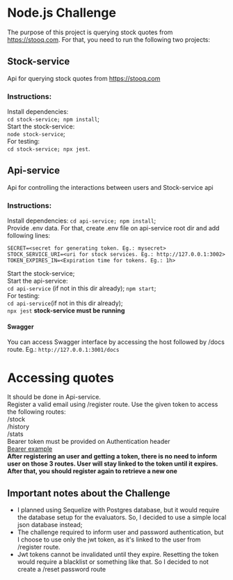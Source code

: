 # Node.js Challenge
The purpose of this project is querying stock quotes from https://stooq.com. For that, you need to run the following two projects:
## Stock-service
Api for querying stock quotes from https://stooq.com
### Instructions:
Install dependencies:  
`cd stock-service; npm install`;  
Start the stock-service:  
`node stock-service`;  
For testing:  
`cd stock-service; npx jest`.  
## Api-service
Api for controlling the interactions between users and Stock-service api
### Instructions:
Install dependencies:
  `cd api-service; npm install`;  
Provide .env data. For that, create .env file on api-service root dir and add following lines:  
```
SECRET=<secret for generating token. Eg.: mysecret>
STOCK_SERVICE_URI=<uri for stock services. Eg.: http://127.0.0.1:3002>
TOKEN_EXPIRES_IN=<Expiration time for tokens. Eg.: 1h>
```
Start the stock-service;  
Start the api-service:  
`cd api-service` (if not in this dir already); `npm start`;  
For testing:  
`cd api-service`(if not in this dir already);  
`npx jest` **stock-service must be running**  
#### Swagger
You can access Swagger interface by accessing the host followed by /docs route. Eg.: 
`http://127.0.0.1:3001/docs`
# Accessing quotes
It should be done in Api-service.  
Register a valid email using /register route. Use the given token to access the following routes:  
/stock  
/history  
/stats  
Bearer token must be provided on Authentication header  
[Bearer example](auth.jpg?raw=true)  
**After registering an user and getting a token, there is no need to inform user on those 3 routes. User will stay linked to the token until it expires. After that, you should register again to retrieve a new one**
## Important notes about the Challenge
- I planned using Sequelize with Postgres database, but it would require the database setup for the evaluators. So, I decided to use a simple local json database instead;  
- The challenge required to inform user and password authentication, but I choose to use only the jwt token, as it's linked to the user from /register route.  
- Jwt tokens cannot be invalidated until they expire. Resetting the token would require a blacklist or something like that. So I decided to not create a /reset password route
